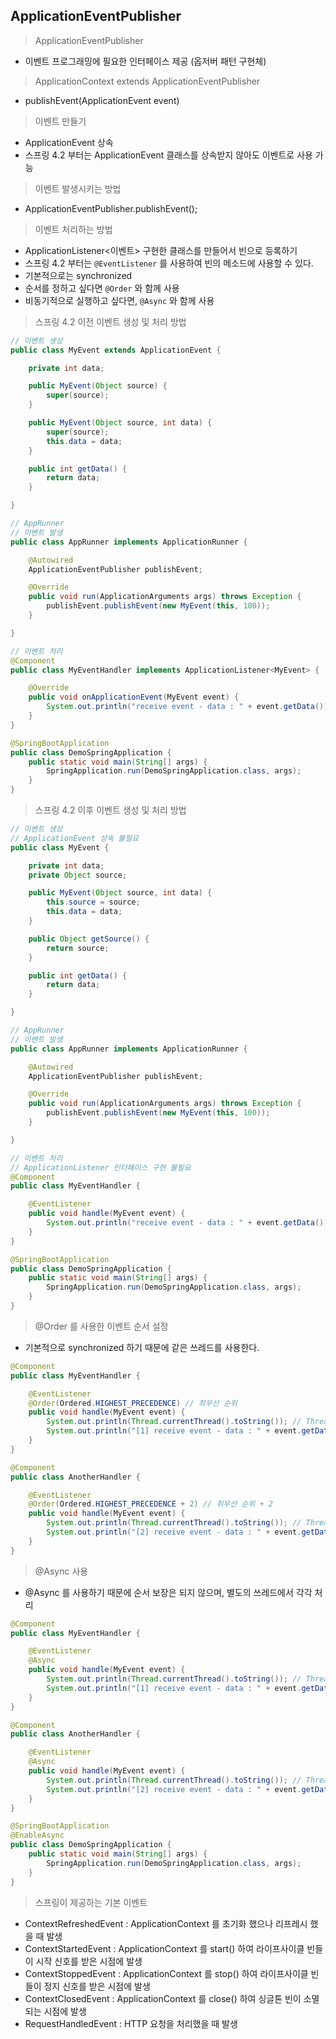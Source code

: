## ApplicationEventPublisher

> ApplicationEventPublisher

- 이벤트 프로그래밍에 필요한 인터페이스 제공 (옵저버 패턴 구현체)

> ApplicationContext extends ApplicationEventPublisher

- publishEvent(ApplicationEvent event)

> 이벤트 만들기

- ApplicationEvent 상속
- 스프링 4.2 부터는 ApplicationEvent 클래스를 상속받지 않아도 이벤트로 사용 가능

> 이벤트 발생시키는 방법

- ApplicationEventPublisher.publishEvent();

> 이벤트 처리하는 방법

- ApplicationListener<이벤트> 구현한 클래스를 만들어서 빈으로 등록하기
- 스프링 4.2 부터는 `@EventListener` 를 사용하여 빈의 메소드에 사용할 수 있다.
- 기본적으로는 synchronized
- 순서를 정하고 싶다면 `@Order` 와 함께 사용
- 비동기적으로 실행하고 싶다면, `@Async` 와 함께 사용

> 스프링 4.2 이전 이벤트 생성 및 처리 방법

````java
// 이벤트 생성
public class MyEvent extends ApplicationEvent {

    private int data;

    public MyEvent(Object source) {
        super(source);
    }

    public MyEvent(Object source, int data) {
        super(source);
        this.data = data;
    }

    public int getData() {
        return data;
    }

}
````

````java
// AppRunner
// 이벤트 발생
public class AppRunner implements ApplicationRunner {

    @Autowired
    ApplicationEventPublisher publishEvent;

    @Override
    public void run(ApplicationArguments args) throws Exception {
        publishEvent.publishEvent(new MyEvent(this, 100));
    }

}
````

````java
// 이벤트 처리
@Component
public class MyEventHandler implements ApplicationListener<MyEvent> {

    @Override
    public void onApplicationEvent(MyEvent event) {
        System.out.println("receive event - data : " + event.getData());
    }
}
````

````java
@SpringBootApplication
public class DemoSpringApplication {
    public static void main(String[] args) {
        SpringApplication.run(DemoSpringApplication.class, args);
    }
}
````

> 스프링 4.2 이후 이벤트 생성 및 처리 방법

````java
// 이벤트 생성
// ApplicationEvent 상속 불필요
public class MyEvent {

    private int data;
    private Object source;

    public MyEvent(Object source, int data) {
        this.source = source;
        this.data = data;
    }

    public Object getSource() {
        return source;
    }

    public int getData() {
        return data;
    }

}
````

````java
// AppRunner
// 이벤트 발생
public class AppRunner implements ApplicationRunner {

    @Autowired
    ApplicationEventPublisher publishEvent;

    @Override
    public void run(ApplicationArguments args) throws Exception {
        publishEvent.publishEvent(new MyEvent(this, 100));
    }

}
````

````java
// 이벤트 처리
// ApplicationListener 인터페이스 구현 불필요
@Component
public class MyEventHandler {

    @EventListener
    public void handle(MyEvent event) {
        System.out.println("receive event - data : " + event.getData());
    }
}
````

````java
@SpringBootApplication
public class DemoSpringApplication {
    public static void main(String[] args) {
        SpringApplication.run(DemoSpringApplication.class, args);
    }
}
````

> @Order 를 사용한 이벤트 순서 설정

- 기본적으로 synchronized 하기 때문에 같은 쓰레드를 사용한다.

````java
@Component
public class MyEventHandler {

    @EventListener
    @Order(Ordered.HIGHEST_PRECEDENCE) // 최우선 순위
    public void handle(MyEvent event) {
        System.out.println(Thread.currentThread().toString()); // Thread[main, 5, main]
        System.out.println("[1] receive event - data : " + event.getData());
    }
}
````

````java
@Component
public class AnotherHandler {

    @EventListener
    @Order(Ordered.HIGHEST_PRECEDENCE + 2) // 취우선 순위 + 2
    public void handle(MyEvent event) {
        System.out.println(Thread.currentThread().toString()); // Thread[main, 5, main]
        System.out.println("[2] receive event - data : " + event.getData());
    }
}
````

> @Async 사용

- @Async 를 사용하기 때문에 순서 보장은 되지 않으며, 별도의 쓰레드에서 각각 처리

````java
@Component
public class MyEventHandler {

    @EventListener
    @Async
    public void handle(MyEvent event) {
        System.out.println(Thread.currentThread().toString()); // Thread[SimpleAsyncTaskExecutor-2, 5, main]
        System.out.println("[1] receive event - data : " + event.getData());
    }
}
````

````java
@Component
public class AnotherHandler {

    @EventListener
    @Async
    public void handle(MyEvent event) {
        System.out.println(Thread.currentThread().toString()); // Thread[SimpleAsyncTaskExecutor-1, 5, main]
        System.out.println("[2] receive event - data : " + event.getData());
    }
}
````

````java
@SpringBootApplication
@EnableAsync
public class DemoSpringApplication {
    public static void main(String[] args) {
        SpringApplication.run(DemoSpringApplication.class, args);
    }
}
````

> 스프링이 제공하는 기본 이벤트

- ContextRefreshedEvent : ApplicationContext 를 초기화 했으나 리프레시 했을 때 발생
- ContextStartedEvent : ApplicationContext 를 start() 하여 라이프사이클 빈들이 시작 신호를 받은 시점에 발생
- ContextStoppedEvent : ApplicationContext 를 stop() 하여 라이프사이클 빈들이 정지 신호를 받은 시점에 발생
- ContextClosedEvent : ApplicationContext 를 close() 하여 싱글톤 빈이 소멸되는 시점에 발생
- RequestHandledEvent : HTTP 요청을 처리했을 때 발생

